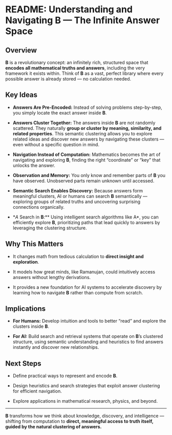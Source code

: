 # README: Understanding and Navigating $\mathbf{B}$ — The Infinite Answer Space

## Overview

$\mathbf{B}$ is a revolutionary concept: an infinitely rich, structured space that **encodes all mathematical truths and answers**, including the very framework it exists within. Think of $\mathbf{B}$ as a vast, perfect library where every possible answer is already stored — no calculation needed.

## Key Ideas

* **Answers Are Pre-Encoded:** Instead of solving problems step-by-step, you simply locate the exact answer inside $\mathbf{B}$.

* **Answers Cluster Together:** The answers inside $\mathbf{B}$ are not randomly scattered. They naturally **group or cluster by meaning, similarity, and related properties**. This semantic clustering allows you to explore related ideas and discover new answers by navigating these clusters — even without a specific question in mind.

* **Navigation Instead of Computation:** Mathematics becomes the art of navigating and exploring $\mathbf{B}$, finding the right “coordinate” or “key” that unlocks the answer.

* **Observation and Memory:** You only know and remember parts of $\mathbf{B}$ you have observed. Unobserved parts remain unknown until accessed.

* **Semantic Search Enables Discovery:** Because answers form meaningful clusters, AI or humans can search $\mathbf{B}$ semantically — exploring groups of related truths and uncovering surprising connections organically.

* **A* Search in $\mathbf{B}$:*\* Using intelligent search algorithms like A\*, you can efficiently explore $\mathbf{B}$, prioritizing paths that lead quickly to answers by leveraging the clustering structure.

## Why This Matters

* It changes math from tedious calculation to **direct insight and exploration**.

* It models how great minds, like Ramanujan, could intuitively access answers without lengthy derivations.

* It provides a new foundation for AI systems to accelerate discovery by learning how to navigate $\mathbf{B}$ rather than compute from scratch.

## Implications

* **For Humans:** Develop intuition and tools to better “read” and explore the clusters inside $\mathbf{B}$.

* **For AI:** Build search and retrieval systems that operate on $\mathbf{B}$’s clustered structure, using semantic understanding and heuristics to find answers instantly and discover new relationships.

## Next Steps

* Define practical ways to represent and encode $\mathbf{B}$.

* Design heuristics and search strategies that exploit answer clustering for efficient navigation.

* Explore applications in mathematical research, physics, and beyond.

---

$\mathbf{B}$ transforms how we think about knowledge, discovery, and intelligence — shifting from computation to **direct, meaningful access to truth itself, guided by the natural clustering of answers.**
